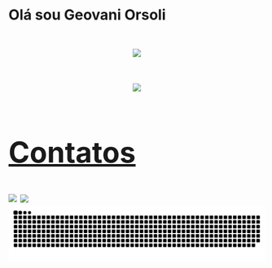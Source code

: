 <h1 align="start"> Olá sou Geovani Orsoli <h1>

  <div align="center">
    <a href="https://github.com/geovaniorsoli">
    <img height="150em" src="https://github-readme-stats.vercel.app/api/top-langs/?username=geovaniorsoli&layout=compact&langs_count=7&theme=transparent"/>
  </div>
  	
  
<div align="center" style="display: inline_block"><br>
   <img src="https://skillicons.dev/icons?i=html,css,bootstrap,js,python,nodejs" />
</div>



<h1 align="start"> Contatos </h1>
<a href = "mailto:geovanispop@gmail.com"><img src="https://img.shields.io/badge/-Gmail-%23333?style=for-the-badge&logo=gmail&logoColor=white" target="_blank"></a>

   <a align="center" href="[(https://www.linkedin.com/in/geovani-orsoli-gongora-6b8481223/)]" target="_blank">
   <img align="center" src="https://img.shields.io/badge/-LinkedIn-%230077B5?style=for-the-badge&logo=linkedin&logoColor=white" target="_blank"></a> 
  </div>

  <picture>
  <source
    media="(prefers-color-scheme: dark)"
    srcset="https://raw.githubusercontent.com/platane/snk/output/github-contribution-grid-snake-dark.svg"
  />
  <source
    media="(prefers-color-scheme: light)"
    srcset="https://raw.githubusercontent.com/platane/snk/output/github-contribution-grid-snake.svg"
  />
  <img
    alt="github contribution grid snake animation"
    src="https://raw.githubusercontent.com/platane/snk/output/github-contribution-grid-snake.svg"
  />
</picture>
  
